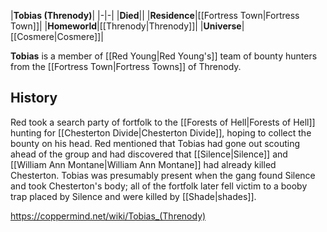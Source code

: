 |**Tobias (Threnody)**|
|-|-|
|**Died**||
|**Residence**|[[Fortress Town\|Fortress Town]]|
|**Homeworld**|[[Threnody\|Threnody]]|
|**Universe**|[[Cosmere\|Cosmere]]|

**Tobias** is a member of [[Red Young\|Red Young's]] team of bounty hunters from the [[Fortress Town\|Fortress Towns]] of Threnody.

## History
Red took a search party of fortfolk to the [[Forests of Hell\|Forests of Hell]] hunting for [[Chesterton Divide\|Chesterton Divide]], hoping to collect the bounty on his head. Red mentioned that Tobias had gone out scouting ahead of the group and had discovered that [[Silence\|Silence]] and [[William Ann Montane\|William Ann Montane]] had already killed Chesterton. Tobias was presumably present when the gang found Silence and took Chesterton's body; all of the fortfolk later fell victim to a booby trap placed by Silence and were killed by [[Shade\|shades]].



https://coppermind.net/wiki/Tobias_(Threnody)